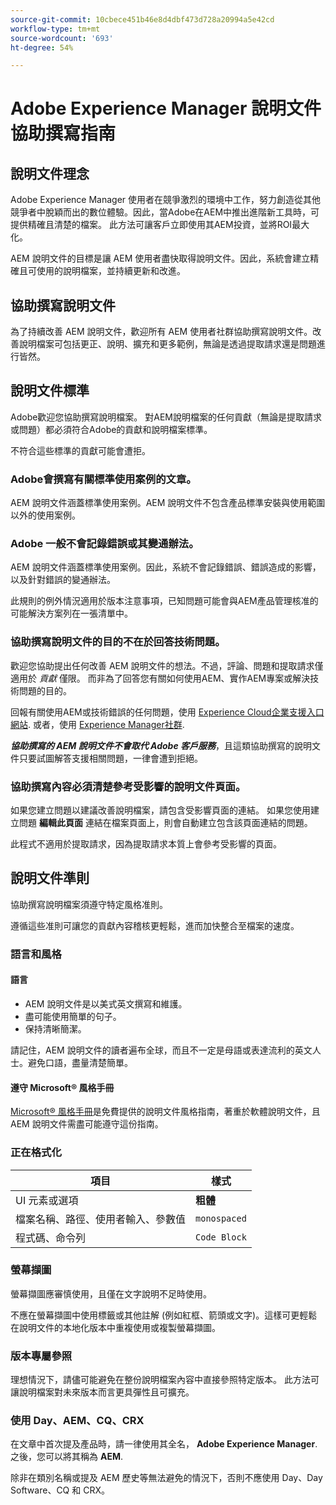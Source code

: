 ```yaml
---
source-git-commit: 10cbece451b46e8d4dbf473d728a20994a5e42cd
workflow-type: tm+mt
source-wordcount: '693'
ht-degree: 54%

---
```

# Adobe Experience Manager 說明文件協助撰寫指南

## 說明文件理念

Adobe Experience Manager 使用者在競爭激烈的環境中工作，努力創造從其他競爭者中脫穎而出的數位體驗。因此，當Adobe在AEM中推出進階新工具時，可提供精確且清楚的檔案。 此方法可讓客戶立即使用其AEM投資，並將ROI最大化。

AEM 說明文件的目標是讓 AEM 使用者盡快取得說明文件。因此，系統會建立精確且可使用的說明檔案，並持續更新和改進。

## 協助撰寫說明文件

為了持續改善 AEM 說明文件，歡迎所有 AEM 使用者社群協助撰寫說明文件。改善說明檔案可包括更正、說明、擴充和更多範例，無論是透過提取請求還是問題進行皆然。

## 說明文件標準

Adobe歡迎您協助撰寫說明檔案。 對AEM說明檔案的任何貢獻（無論是提取請求或問題）都必須符合Adobe的貢獻和說明檔案標準。

不符合這些標準的貢獻可能會遭拒。

### Adobe會撰寫有關標準使用案例的文章。

AEM 說明文件涵蓋標準使用案例。AEM 說明文件不包含產品標準安裝與使用範圍以外的使用案例。

### Adobe 一般不會記錄錯誤或其變通辦法。

AEM 說明文件涵蓋標準使用案例。因此，系統不會記錄錯誤、錯誤造成的影響，以及針對錯誤的變通辦法。

此規則的例外情況適用於版本注意事項，已知問題可能會與AEM產品管理核准的可能解決方案列在一張清單中。

### 協助撰寫說明文件的目的不在於回答技術問題。

歡迎您協助提出任何改善 AEM 說明文件的想法。不過，評論、問題和提取請求僅適用於 *貢獻* 僅限。 而非為了回答您有關如何使用AEM、實作AEM專案或解決技術問題的目的。

回報有關使用AEM或技術錯誤的任何問題，使用 [Experience Cloud企業支援入口網站](https://experienceleague.adobe.com/?support-solution=General#support). 或者，使用 [Experience Manager社群](https://experienceleaguecommunities.adobe.com/t5/adobe-experience-manager/ct-p/adobe-experience-manager-community).

***協助撰寫的 AEM 說明文件不會取代 Adobe 客戶服務***，且這類協助撰寫的說明文件只要試圖解答支援相關問題，一律會遭到拒絕。

### 協助撰寫內容必須清楚參考受影響的說明文件頁面。

如果您建立問題以建議改善說明檔案，請包含受影響頁面的連結。 如果您使用建立問題 **編輯此頁面** 連結在檔案頁面上，則會自動建立包含該頁面連結的問題。

此程式不適用於提取請求，因為提取請求本質上會參考受影響的頁面。

## 說明文件準則

協助撰寫說明檔案須遵守特定風格准則。

遵循這些准則可讓您的貢獻內容稽核更輕鬆，進而加快整合至檔案的速度。

### 語言和風格

#### 語言

* AEM 說明文件是以美式英文撰寫和維護。
* 盡可能使用簡單的句子。
* 保持清晰簡潔。

請記住，AEM 說明文件的讀者遍布全球，而且不一定是母語或表達流利的英文人士。避免口語，盡量清楚簡單。

#### 遵守 Microsoft® 風格手冊

[Microsoft® 風格手冊](https://learn.microsoft.com/en-us/style-guide/welcome/)是免費提供的說明文件風格指南，著重於軟體說明文件，且 AEM 說明文件需盡可能遵守這份指南。

### 正在格式化

| 項目 | 樣式 |
|---|---|
| UI 元素或選項 | **粗體** |
| 檔案名稱、路徑、使用者輸入、參數值 | `monospaced` |
| 程式碼、命令列 | ```Code Block``` |

### 螢幕擷圖

螢幕擷圖應審慎使用，且僅在文字說明不足時使用。

不應在螢幕擷圖中使用標籤或其他註解 (例如紅框、箭頭或文字)。這樣可更輕鬆在說明文件的本地化版本中重複使用或複製螢幕擷圖。

### 版本專屬參照

理想情況下，請儘可能避免在整份說明檔案內容中直接參照特定版本。 此方法可讓說明檔案對未來版本而言更具彈性且可擴充。

### 使用 Day、AEM、CQ、CRX

在文章中首次提及產品時，請一律使用其全名， **Adobe Experience Manager**. 之後，您可以將其稱為 **AEM**.

除非在類別名稱或提及 AEM 歷史等無法避免的情況下，否則不應使用 Day、Day Software、CQ 和 CRX。